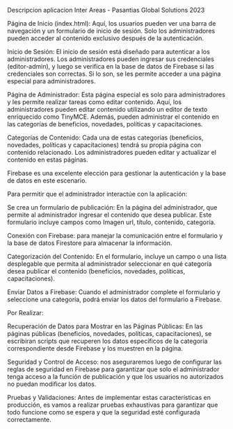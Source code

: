 Descripcion aplicacion Inter Areas - Pasantias Global Solutions 2023

Página de Inicio (index.html): Aquí, los usuarios pueden ver una barra de navegación y un formulario de inicio de sesión. Solo los administradores pueden acceder al contenido exclusivo después de la autenticación.

Inicio de Sesión: El inicio de sesión está diseñado para autenticar a los administradores. Los administradores pueden ingresar sus credenciales (editor-admin), y luego se verifica en la base de datos de Firebase si las credenciales son correctas. Si lo son, se les permite acceder a una página especial para administradores.

Página de Administrador: Esta página especial es solo para administradores y les permite realizar tareas como editar contenido. Aquí, los administradores pueden editar contenido utilizando un editor de texto enriquecido como TinyMCE. Además, pueden administrar el contenido en las categorías de beneficios, novedades, políticas y capacitaciones.

Categorías de Contenido: Cada una de estas categorías (beneficios, novedades, políticas y capacitaciones) tendrá su propia página con contenido relacionado. Los administradores pueden editar y actualizar el contenido en estas páginas.

Firebase es una excelente elección para gestionar la autenticación y la base de datos en este escenario.


Para permitir que el administrador interactúe con la aplicación: 

Se crea un formulario de publicación: En la página del administrador, que permite al administrador ingresar el contenido que desea publicar.
Este formulario incluye campos como Imagen url, título, contenido, categoría.

Conexión con Firebase: para manejar la comunicación entre el formulario y la base de datos Firestore para almacenar la información.

Categorización del Contenido: En el formulario, incluye un campo o una lista desplegable que permita al administrador seleccionar en qué categoría desea publicar el contenido (beneficios, novedades, políticas, capacitaciones).

Enviar Datos a Firebase: Cuando el administrador complete el formulario y seleccione una categoría, podrá enviar los datos del formulario a Firebase.

Por Realizar:


Recuperación de Datos para Mostrar en las Páginas Públicas: En las páginas públicas (beneficios, novedades, políticas, capacitaciones), se escribiran scripts que recuperen los datos específicos de la categoría correspondiente desde Firebase y los muestren en la página. 

Seguridad y Control de Acceso: nos aseguraremos luego de configurar las reglas de seguridad en Firebase para garantizar que solo el administrador tenga acceso a la función de publicación y que los usuarios no autorizados no puedan modificar los datos.

Pruebas y Validaciones: Antes de implementar estas características en producción, es vamos a realizar pruebas exhaustivas para garantizar que todo funcione como se espera y que la seguridad esté configurada correctamente.


